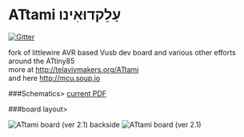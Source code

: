 ATtami עָלֵקדוּאִינו
=================

[![Gitter](https://badges.gitter.im/Join%20Chat.svg)](https://gitter.im/telavivmakers/at-tami?utm_source=badge&utm_medium=badge&utm_campaign=pr-badge&utm_content=badge)

fork of littlewire AVR based Vusb dev board and various other efforts around the ATtiny85 <br>
more at http://telavivmakers.org/ATtami<br>
and here http://mcu.soup.io<br>

###Schematics> 
[current PDF](https://github.com/telavivmakers/at-tami/raw/master/ATTAMI-V0.00.sch.pdf)

###board layout> 

<img src="http://i.imgur.com/4646Ll3.png?2" alt="ATtami board (ver 2.1) backside">
<img src="http://i.imgur.com/UurQ23O.png" alt="ATtami board (ver 2.1)">  

